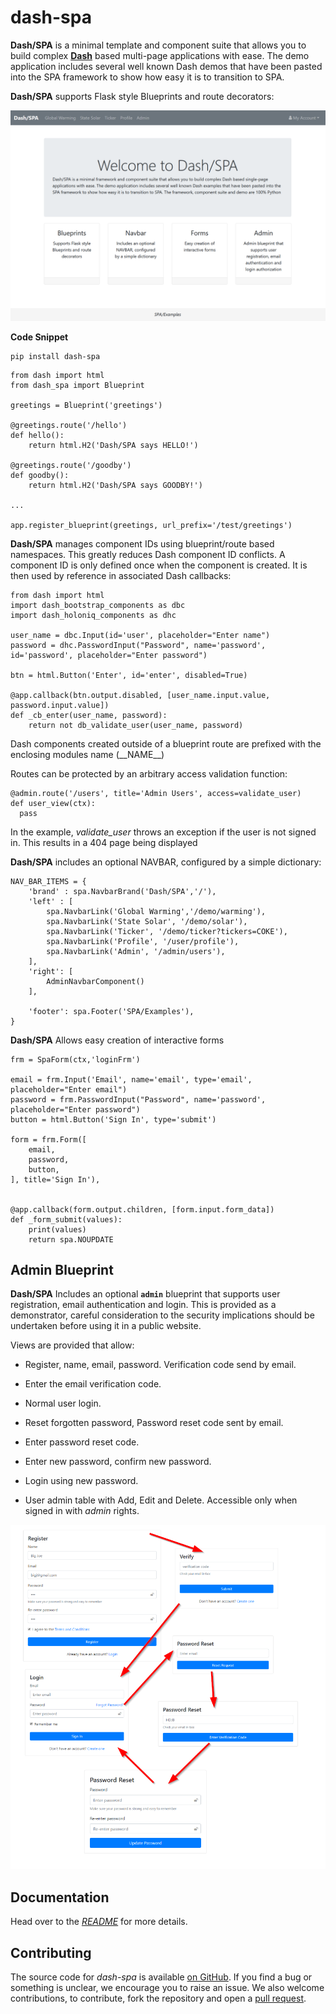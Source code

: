 # dash-spa

**Dash/SPA** is a minimal template and component suite that allows you to build complex
**[Dash](https://dash.plot.ly/introduction)** based multi-page applications with ease. The demo application includes
several well known Dash demos that have been pasted into the SPA framework
to show how easy it is to transition to SPA.

**Dash/SPA** supports Flask style Blueprints and route decorators:

![](https://raw.githubusercontent.com/stevej2608/dash-spa/master/docs/img/signin.png)


**Code Snippet**

    pip install dash-spa

```
from dash import html
from dash_spa import Blueprint

greetings = Blueprint('greetings')

@greetings.route('/hello')
def hello():
    return html.H2('Dash/SPA says HELLO!')

@greetings.route('/goodby')
def goodby():
    return html.H2('Dash/SPA says GOODBY!')

...

app.register_blueprint(greetings, url_prefix='/test/greetings')
```

**Dash/SPA** manages component IDs using blueprint/route based namespaces. This greatly
reduces Dash component ID conflicts. A component ID is only defined once when the component
is created. It is then used by reference in associated Dash callbacks:

```
from dash import html
import dash_bootstrap_components as dbc
import dash_holoniq_components as dhc

user_name = dbc.Input(id='user', placeholder="Enter name")
password = dhc.PasswordInput("Password", name='password', id='password', placeholder="Enter password")

btn = html.Button('Enter', id='enter', disabled=True)

@app.callback(btn.output.disabled, [user_name.input.value, password.input.value])
def _cb_enter(user_name, password):
    return not db_validate_user(user_name, password)

```

Dash components created outside of a blueprint route are prefixed with the
enclosing modules name (\_\_NAME\_\_)

Routes can be protected by an arbitrary access validation function:
```
@admin.route('/users', title='Admin Users', access=validate_user)
def user_view(ctx):
  pass
```
In the example, *validate_user* throws an exception if the user is not signed
in. This results in a 404 page being displayed

**Dash/SPA** includes an optional NAVBAR, configured by a simple dictionary:

```
NAV_BAR_ITEMS = {
    'brand' : spa.NavbarBrand('Dash/SPA','/'),
    'left' : [
        spa.NavbarLink('Global Warming','/demo/warming'),
        spa.NavbarLink('State Solar', '/demo/solar'),
        spa.NavbarLink('Ticker', '/demo/ticker?tickers=COKE'),
        spa.NavbarLink('Profile', '/user/profile'),
        spa.NavbarLink('Admin', '/admin/users'),
    ],
    'right': [
        AdminNavbarComponent()
    ],

    'footer': spa.Footer('SPA/Examples'),
}
```

**Dash/SPA** Allows easy creation of interactive forms

```
frm = SpaForm(ctx,'loginFrm')

email = frm.Input('Email', name='email', type='email', placeholder="Enter email")
password = frm.PasswordInput("Password", name='password', placeholder="Enter password")
button = html.Button('Sign In', type='submit')

form = frm.Form([
    email,
    password,
    button,
], title='Sign In'),


@app.callback(form.output.children, [form.input.form_data])
def _form_submit(values):
    print(values)
    return spa.NOUPDATE
```

## Admin Blueprint

**Dash/SPA** Includes an optional **`admin`** blueprint that supports user registration, email
authentication and login. This is provided as a demonstrator, careful consideration
to the security implications should be undertaken before using it in a public website.

Views are provided that allow:

* Register, name, email, password. Verification code send by email.
* Enter the email verification code.

* Normal user login.

* Reset forgotten password, Password reset code sent by email.
* Enter password reset code.
* Enter new password, confirm new password.
* Login using new password.

* User admin table with Add, Edit and Delete. Accessible only when signed in with *admin* rights.


![](https://raw.githubusercontent.com/stevej2608/dash-spa/master/docs/img/admin-views.png)

## Documentation

Head over to the [*README*][docs-homepage] for more details.

## Contributing

The source code for *dash-spa* is available
[on GitHub][dash-spa-repo]. If you find a bug or something is unclear, we encourage
you to raise an issue. We also welcome contributions, to contribute, fork the
repository and open a [pull request][dash-spa-pulls].


[dash-homepage]: https://dash.plot.ly/
[dash-spa-repo]: https://github.com/stevej2608/dash-spa
[docs-homepage]: https://github.com/stevej2608/dash-spa/blob/master/README.md
[dash-spa-pulls]: https://github.com/stevej2608/dash-spa/pulls
